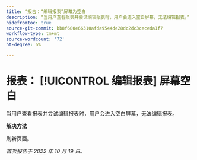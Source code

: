 ```yaml
---
title: “报告：“编辑报表”屏幕为空白
description: “当用户查看报表并尝试编辑报表时，用户会进入空白屏幕，无法编辑报表。”
hidefromtoc: true
source-git-commit: bb8f680e66310afda9544de28dc2dc3ceceda1f7
workflow-type: tm+mt
source-wordcount: '72'
ht-degree: 6%

---
```



# 报表： [!UICONTROL 编辑报表] 屏幕空白

当用户查看报表并尝试编辑报表时，用户会进入空白屏幕，无法编辑报表。

**解决方法**

刷新页面。

_首次报告于 2022 年 10 月 19 日。_

